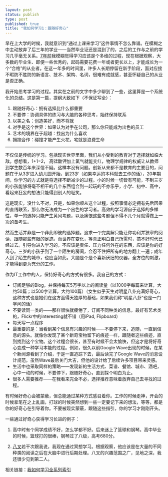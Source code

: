```yaml
--- 
layout: post
status: publish
type: post
published: true
title: "我如何学习1：跟随好奇心"
---
```


早在上大学的时候，我就意识到“通过上课来学习”这件事情不怎么靠谱。在模糊之中主动放弃了后三年的学业——当然毕业证还是混到了的，之后的工作与之前的学习几乎毫无关系。[7年前](/archives/76/)我模糊觉得学习应该是个多维的过程，现在根据观察，大多数的毕业生、即便一些优秀的，起码需要花费一年或者更长以上，才能成长为一个“合格”的从业者。在这一年多的时间里，许多人长期停留在新手阶段，面对应接不暇防不胜防的新语言、技术、架构、名词，很难有成就感，甚至怀疑自己的从业是否正确。

我开始思考学习的过程。其实在之前的文字中多少聊到了一些，这里算是一个系统化的总结。这是第一篇，提纲大致如下（不保证写全）：

1.  跟随好奇心：拥有选择比什么都重要
2. 不要停：协调具体的练习与大脑的各种思考，始终保持联系
3. 以美之名：创造美好，而不将就
4. 对手是这个世界：如果认为对手在公司，那么你只能成为出色的员工
5. 艺术的境界在于超越：找出为什么喜欢
6. 拥抱合作：碰撞才能产生火花，宅就是浪费生命

*******

不仅仅是传统的学习。包括现实世界里面，我们从小受到的教育对于选择就如临大敌。想想看，1+1=2， 高锰酸钾加上氯气就能变红，物理学规律的权威让从教师到学生数百年来深信不疑。这样本没有问题。创新从来都不是教育的主要目的，问题在于从3岁进入幼儿园开始，到23岁（如果幸运的本科就去工作的话），20年期间，你学习的方式就是将选择不断减少的过程。小的时候一切皆有可能，不到三岁的小孩能够将毫不相干的几个东西组合到一起玩的不亦乐乎，小学、初中、高中，看起来狂妄的想法只能得到别人的耻笑。

这是现实，没什么不对，只是，如果你顺从这个过程，按照事情必定拥有先后因果的直线联系，那么你无法成为一个出色的学习者。高效的学习源自于选择的多样性，单一的选择只能产生黄冈考题，以及痛恨这些考题但不得不几个月就得做上一次的备考生。

然而生活并非是一个非此即彼的选择题。追求一个完美解只能让你功利并狭窄的阅读、跟随那些有限的足迹。而世界在变化，等真正明白自己所需时，搞不好时代已经过去。引导你进入学习的，不应该是责任、压力任何外在的东西，应该是你的好奇心。三岁的小孩子到了一个陌生的房间，会忍不住把所有的地方翻上一遍；成年人到了陌生的城市，也应当如此。大脑是个是个喜新厌旧的仪器，全方位的刺激，才能得到更为充分的工作。

作为IT工作中的人，保持好奇心的方式有很多。我自己的方式：

* 订阅足够的Blog，并保持每天5万字以上的阅读量（以1000字每篇来计算，大约50篇；以500字计算，大约100篇）（女生似乎天生对明星八卦充满好奇心，这种方式也是她们在这方面得天独厚的基础，如果我们称“明星八卦”也是一门学问的话）
* 不要读同一类的——那样很快就疲倦了，订阅不同种类的信息，最好有艺术类的，Flickr中的interesting就不错（用iPad, Flipboard）
* 每天写一点程序
* 最重要的是：当看到某个信息有兴趣的时候——不要停下来，追随，一直到信息的源头。就像你发现了某个新奇宝物留下的痕迹一样，跟随者这些痕迹，直到找到这个宝物。这个过程会很长，甚至有时候不会太愉快，但这才是将好奇心变成一种学习本能的过程。例如，很久以前Google Wave出现的时候，在某个新闻源看到了介绍，于是一直追踪下去，最后读完了Google Wave的消息设计规范。虽然Wave最后关门大吉，但他的设计给了后续许多项目带来灵感。
* 生活中也采取同样的策略——发现新的生活方式、菜谱、餐馆、城市、酒吧，心中一动的时候，不要停下，跟随好奇心，直到探个明白为止。
* 很多人需要推荐——在我看来完全不必，选择推荐意味着放弃自己去寻找的过程。

有时候好奇心会被蒙蔽，但总能通过某种方式感召着你。工作的时候走神，开会的时候拿笔在之上乱画，打球的时候突然想到一些一定要记下来的想法，等等，都是你的好奇心在引导着你。不要被现实蒙蔽，跟随这些指引，你的学习才刚刚开头。

一些通过好奇心获得学习长进的例子：

1. 高中时有个同学成绩不好，怎么学都不好。后来迷上了篮球和钢琴。高中毕业的时候，篮球打的很棒，钢琴过了八级，高考680分。

2. [八叉](http://blog.vincentx.info/)若干次跟我说，我现在通过冥想学习。根据观察，他应该是在大量的不同种类的阅读之后在大脑中进行后期处理。八叉的兴趣范围之广，见地之深，我还很少见到第二人。


相关链接：[我如何学习全系列索引](/archives/how-i-learn-final/)
